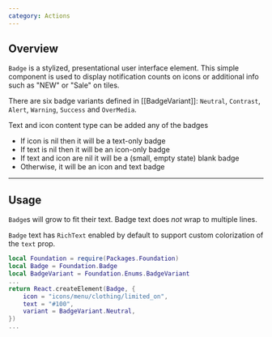 ```yaml
---
category: Actions
---
```


## Overview

`Badge` is a stylized, presentational user interface element. This simple component is used to display notification counts on icons or additional info such as "NEW" or "Sale" on tiles.

There are six badge variants defined in [[BadgeVariant]]: `Neutral`, `Contrast`, `Alert`, `Warning`, `Success` and `OverMedia`.

Text and icon content type can be added any of the badges

* If icon is nil then it will be a text-only badge
* If text is nil then it will be an icon-only badge
* If text and icon are nil it will be a (small, empty state) blank badge
* Otherwise, it will be an icon and text badge

---

## Usage

`Badge`s will grow to fit their text. Badge text does *not* wrap to multiple lines.

`Badge` text has `RichText` enabled by default to support custom colorization of the `text` prop.

```lua
local Foundation = require(Packages.Foundation)
local Badge = Foundation.Badge
local BadgeVariant = Foundation.Enums.BadgeVariant
...
return React.createElement(Badge, {
	icon = "icons/menu/clothing/limited_on",
	text = "#100",
	variant = BadgeVariant.Neutral,
})
...
```
